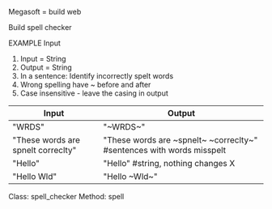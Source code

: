 Megasoft  = build web

Build spell checker

EXAMPLE Input
1) Input = String
2) Output = String
3) In a sentence: Identify incorrectly spelt words
4) Wrong spelling have ~ before and after
5) Case insensitive - leave the casing in output

Input | Output |
|---|---|
"WRDS" | "~WRDS~"| #single word incorrectly spelt X
"These words are spnelt correclty" | "These words are ~spnelt~ ~correclty~"  #sentences with words misspelt
"Hello" | "Hello" #string, nothing changes X
"Hello Wld" | "Hello ~Wld~"




Class: spell_checker
Method: spell